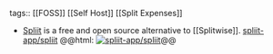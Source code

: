 tags:: [[FOSS]] [[Self Host]] [[Split Expenses]]

- [Spliit](https://spliit.app/) is a free and open source alternative to [[Splitwise]].
  [spliit-app/spliit](https://github.com/spliit-app/spliit)
  @@html: <a href="https://github.com/spliit-app/spliit/"><img src="https://github-readme-stats-astronomer.vercel.app/api/pin/?username=spliit-app&repo=spliit&theme=tokyonight" alt="spliit-app/spliit"/></a>@@